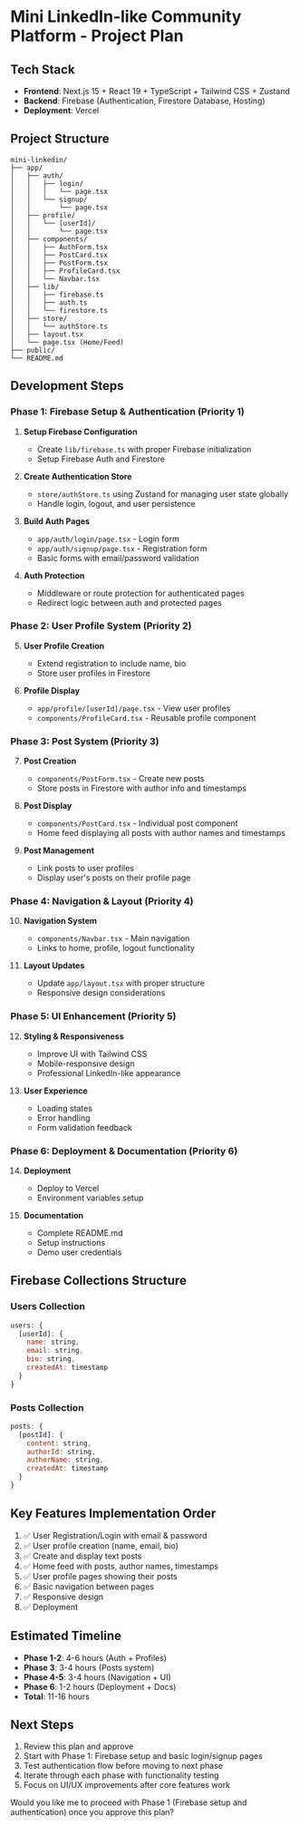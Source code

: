 # Mini LinkedIn-like Community Platform - Project Plan

## Tech Stack

- **Frontend**: Next.js 15 + React 19 + TypeScript + Tailwind CSS + Zustand
- **Backend**: Firebase (Authentication, Firestore Database, Hosting)
- **Deployment**: Vercel

## Project Structure

```
mini-linkedin/
├── app/
│   ├── auth/
│   │   ├── login/
│   │   │   └── page.tsx
│   │   └── signup/
│   │       └── page.tsx
│   ├── profile/
│   │   └── [userId]/
│   │       └── page.tsx
│   ├── components/
│   │   ├── AuthForm.tsx
│   │   ├── PostCard.tsx
│   │   ├── PostForm.tsx
│   │   ├── ProfileCard.tsx
│   │   └── Navbar.tsx
│   ├── lib/
│   │   ├── firebase.ts
│   │   ├── auth.ts
│   │   └── firestore.ts
│   ├── store/
│   │   └── authStore.ts
│   ├── layout.tsx
│   └── page.tsx (Home/Feed)
├── public/
└── README.md
```

## Development Steps

### Phase 1: Firebase Setup & Authentication (Priority 1)

1. **Setup Firebase Configuration**

   - Create `lib/firebase.ts` with proper Firebase initialization
   - Setup Firebase Auth and Firestore

2. **Create Authentication Store**

   - `store/authStore.ts` using Zustand for managing user state globally
   - Handle login, logout, and user persistence

3. **Build Auth Pages**

   - `app/auth/login/page.tsx` - Login form
   - `app/auth/signup/page.tsx` - Registration form
   - Basic forms with email/password validation

4. **Auth Protection**
   - Middleware or route protection for authenticated pages
   - Redirect logic between auth and protected pages

### Phase 2: User Profile System (Priority 2)

5. **User Profile Creation**

   - Extend registration to include name, bio
   - Store user profiles in Firestore

6. **Profile Display**
   - `app/profile/[userId]/page.tsx` - View user profiles
   - `components/ProfileCard.tsx` - Reusable profile component

### Phase 3: Post System (Priority 3)

7. **Post Creation**

   - `components/PostForm.tsx` - Create new posts
   - Store posts in Firestore with author info and timestamps

8. **Post Display**

   - `components/PostCard.tsx` - Individual post component
   - Home feed displaying all posts with author names and timestamps

9. **Post Management**
   - Link posts to user profiles
   - Display user's posts on their profile page

### Phase 4: Navigation & Layout (Priority 4)

10. **Navigation System**

    - `components/Navbar.tsx` - Main navigation
    - Links to home, profile, logout functionality

11. **Layout Updates**
    - Update `app/layout.tsx` with proper structure
    - Responsive design considerations

### Phase 5: UI Enhancement (Priority 5)

12. **Styling & Responsiveness**

    - Improve UI with Tailwind CSS
    - Mobile-responsive design
    - Professional LinkedIn-like appearance

13. **User Experience**
    - Loading states
    - Error handling
    - Form validation feedback

### Phase 6: Deployment & Documentation (Priority 6)

14. **Deployment**

    - Deploy to Vercel
    - Environment variables setup

15. **Documentation**
    - Complete README.md
    - Setup instructions
    - Demo user credentials

## Firebase Collections Structure

### Users Collection

```javascript
users: {
  [userId]: {
    name: string,
    email: string,
    bio: string,
    createdAt: timestamp
  }
}
```

### Posts Collection

```javascript
posts: {
  [postId]: {
    content: string,
    authorId: string,
    authorName: string,
    createdAt: timestamp
  }
}
```

## Key Features Implementation Order

1. ✅ User Registration/Login with email & password
2. ✅ User profile creation (name, email, bio)
3. ✅ Create and display text posts
4. ✅ Home feed with posts, author names, timestamps
5. ✅ User profile pages showing their posts
6. ✅ Basic navigation between pages
7. ✅ Responsive design
8. ✅ Deployment

## Estimated Timeline

- **Phase 1-2**: 4-6 hours (Auth + Profiles)
- **Phase 3**: 3-4 hours (Posts system)
- **Phase 4-5**: 3-4 hours (Navigation + UI)
- **Phase 6**: 1-2 hours (Deployment + Docs)
- **Total**: 11-16 hours

## Next Steps

1. Review this plan and approve
2. Start with Phase 1: Firebase setup and basic login/signup pages
3. Test authentication flow before moving to next phase
4. Iterate through each phase with functionality testing
5. Focus on UI/UX improvements after core features work

Would you like me to proceed with Phase 1 (Firebase setup and authentication) once you approve this plan?
